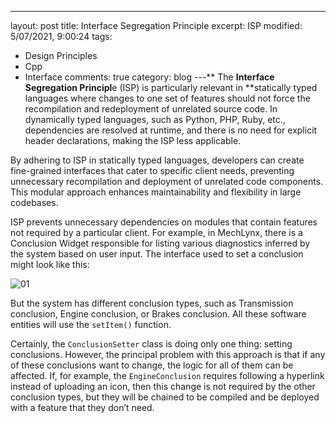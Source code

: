 ---
layout: post
title: Interface Segregation Principle
excerpt: ISP
modified: 5/07/2021, 9:00:24
tags:
  - Design Principles
  - Cpp
  - Interface
comments: true
category: blog
---**
The **Interface Segregation Principl**e (ISP) is particularly relevant in **statically typed languages where changes to one set of features should not force the recompilation and redeployment of unrelated source code. In dynamically typed languages, such as Python, PHP, Ruby, etc., dependencies are resolved at runtime, and there is no need for explicit header declarations, making the ISP less applicable.

By adhering to ISP in statically typed languages, developers can create fine-grained interfaces that cater to specific client needs, preventing unnecessary recompilation and deployment of unrelated code components. This modular approach enhances maintainability and flexibility in large codebases.

ISP prevents unnecessary dependencies on modules that contain features not required by a particular client. For example, in MechLynx, there is a Conclusion Widget responsible for listing various diagnostics inferred by the system based on user input. The interface used to set a conclusion might look like this:

![01](https://github.com/CharlieHdzMx/CharlieHdzMx.github.io/assets/6202653/a50e7968-de7f-42d6-8534-835be85c0a1b)

But the system has different conclusion types, such as Transmission conclusion, Engine conclusion, or Brakes conclusion. All these software entities will use the `setItem()` function.

Certainly, the `ConclusionSetter` class is doing only one thing: setting conclusions. However, the principal problem with this approach is that if any of these conclusions want to change, the logic for all of them can be affected. If, for example, the `EngineConclusion` requires following a hyperlink instead of uploading an icon, then this change is not required by the other conclusion types, but they will be chained to be compiled and be deployed with a feature that they don’t need.

